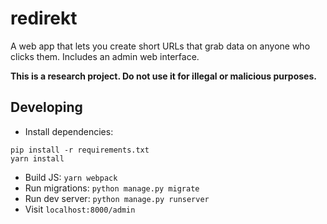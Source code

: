 # redirekt

A web app that lets you create short URLs that grab data on anyone who clicks them. Includes an admin web interface.

**This is a research project. Do not use it for illegal or malicious purposes.**

## Developing

- Install dependencies:

```
pip install -r requirements.txt
yarn install
```

- Build JS: `yarn webpack`
- Run migrations: `python manage.py migrate`
- Run dev server: `python manage.py runserver`
- Visit `localhost:8000/admin`
